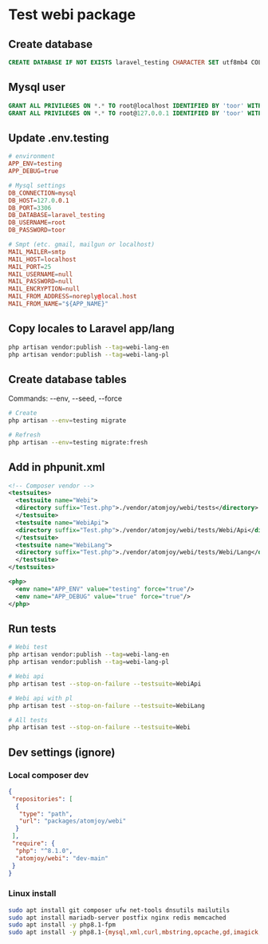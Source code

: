 # Test webi package

## Create database

```sql
CREATE DATABASE IF NOT EXISTS laravel_testing CHARACTER SET utf8mb4 COLLATE utf8mb4_unicode_ci;
```

## Mysql user

```sql
GRANT ALL PRIVILEGES ON *.* TO root@localhost IDENTIFIED BY 'toor' WITH GRANT OPTION;
GRANT ALL PRIVILEGES ON *.* TO root@127.0.0.1 IDENTIFIED BY 'toor' WITH GRANT OPTION;
```

## Update .env.testing

```conf
# environment
APP_ENV=testing
APP_DEBUG=true

# Mysql settings
DB_CONNECTION=mysql
DB_HOST=127.0.0.1
DB_PORT=3306
DB_DATABASE=laravel_testing
DB_USERNAME=root
DB_PASSWORD=toor

# Smpt (etc. gmail, mailgun or localhost)
MAIL_MAILER=smtp
MAIL_HOST=localhost
MAIL_PORT=25
MAIL_USERNAME=null
MAIL_PASSWORD=null
MAIL_ENCRYPTION=null
MAIL_FROM_ADDRESS=noreply@local.host
MAIL_FROM_NAME="${APP_NAME}"
```

## Copy locales to Laravel app/lang

```sh
php artisan vendor:publish --tag=webi-lang-en
php artisan vendor:publish --tag=webi-lang-pl
```

## Create database tables

Commands: --env, --seed, --force

```sh
# Create
php artisan --env=testing migrate

# Refresh
php artisan --env=testing migrate:fresh
```

## Add in phpunit.xml

```xml
<!-- Composer vendor -->
<testsuites>
  <testsuite name="Webi">
  <directory suffix="Test.php">./vendor/atomjoy/webi/tests</directory>
  </testsuite>
  <testsuite name="WebiApi">
  <directory suffix="Test.php">./vendor/atomjoy/webi/tests/Webi/Api</directory>
  </testsuite>
  <testsuite name="WebiLang">
  <directory suffix="Test.php">./vendor/atomjoy/webi/tests/Webi/Lang</directory>
  </testsuite>
</testsuites>

<php>
  <env name="APP_ENV" value="testing" force="true"/>
  <env name="APP_DEBUG" value="true" force="true"/>
</php>
```

## Run tests

```sh
# Webi test
php artisan vendor:publish --tag=webi-lang-en
php artisan vendor:publish --tag=webi-lang-pl

# Webi api
php artisan test --stop-on-failure --testsuite=WebiApi

# Webi api with pl
php artisan test --stop-on-failure --testsuite=WebiLang

# All tests
php artisan test --stop-on-failure --testsuite=Webi
```

## Dev settings (ignore)

### Local composer dev

```json
{
 "repositories": [
  {
   "type": "path",
   "url": "packages/atomjoy/webi"
  }
 ],
 "require": {
  "php": "^8.1.0",
  "atomjoy/webi": "dev-main"
 }
}
```

### Linux install

```sh
sudo apt install git composer ufw net-tools dnsutils mailutils
sudo apt install mariadb-server postfix nginx redis memcached
sudo apt install -y php8.1-fpm
sudo apt install -y php8.1-{mysql,xml,curl,mbstring,opcache,gd,imagick,imap,bcmath,bz2,zip,intl,redis,memcache,memcached}
```
